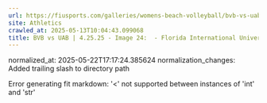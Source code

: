 ```yaml
---
url: https://fiusports.com/galleries/womens-beach-volleyball/bvb-vs-uab-4-25-25/image-24/357/62823/
site: Athletics
crawled_at: 2025-05-13T10:04:43.099068
title: BVB vs UAB | 4.25.25 - Image 24:  - Florida International University
---
```

normalized_at: 2025-05-22T17:17:24.385624
normalization_changes: Added trailing slash to directory path

Error generating fit markdown: '<' not supported between instances of 'int' and 'str'